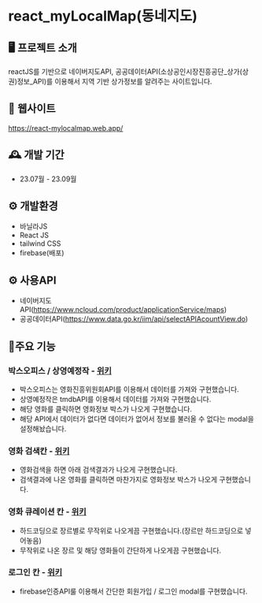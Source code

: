 # react_myLocalMap(동네지도)

## 🖥️ 프로젝트 소개
reactJS를 기반으로 네이버지도API, 공공데이터API(소상공인시장진흥공단_상가(상권)정보_API)를 이용해서 지역 기반 상가정보를 알려주는 사이트입니다.

## 🧭 웹사이트
https://react-mylocalmap.web.app/

## 🕰️ 개발 기간
- 23.07월 - 23.09월

## ⚙️ 개발환경
- 바닐라JS
- React JS
- tailwind CSS
- firebase(배포)

## ⚙️ 사용API
- 네이버지도API(https://www.ncloud.com/product/applicationService/maps)
- 공공데이터API(https://www.data.go.kr/iim/api/selectAPIAcountView.do)

## 📌주요 기능
### 박스오피스 / 상영예정작 - <a href="https://github.com/mandarinfactory/react_movieSearch/wiki/%EC%A3%BC%EC%9A%94%EA%B8%B0%EB%8A%A5(%EB%B0%95%EC%8A%A4%EC%98%A4%ED%94%BC%EC%8A%A4,--%EC%83%81%EC%98%81%EC%98%88%EC%A0%95%EC%9E%91)">위키</a>
- 박스오피스는 영화진흥위원회API를 이용해서 데이터를 가져와 구현했습니다.
- 상영예정작은 tmdbAPI를 이용해서 데이터를 가져와 구현했습니다.
- 해당 영화를 클릭하면 영화정보 박스가 나오게 구현했습니다.
- 해당 API에서 데이터가 없다면 데이터가 없어서 정보를 불러올 수 없다는 modal을 설정해놨습니다.

### 영화 검색칸 - <a href="https://github.com/mandarinfactory/react_movieSearch/wiki/%EC%A3%BC%EC%9A%94%EA%B8%B0%EB%8A%A5(%EC%98%81%ED%99%94%EA%B2%80%EC%83%89)">위키</a>
- 영화검색을 하면 아래 검색결과가 나오게 구현했습니다.
- 검색결과에 나온 영화를 클릭하면 마찬가지로 영화정보 박스가 나오게 구현했습니다.

### 영화 큐레이션 칸 - <a href="https://github.com/mandarinfactory/react_movieSearch/wiki/%EC%A3%BC%EC%9A%94%EA%B8%B0%EB%8A%A5(%EC%98%81%ED%99%94%ED%81%90%EB%A0%88%EC%9D%B4%EC%85%98)">위키</a>
- 하드코딩으로 장르별로 무작위로 나오게끔 구현했습니다.(장르만 하드코딩으로 넣어놓음)
- 무작위로 나온 장르 및 해당 영화들이 간단하게 나오게끔 구현했습니다.

### 로그인 칸 - <a href="https://github.com/mandarinfactory/react_movieSearch/wiki/%EC%A3%BC%EC%9A%94%EA%B8%B0%EB%8A%A5(%EB%A1%9C%EA%B7%B8%EC%9D%B8)">위키</a>
- firebase인증API룰 이용해서 간단한 회원가입 / 로그인 modal를 구현했습니다. 

